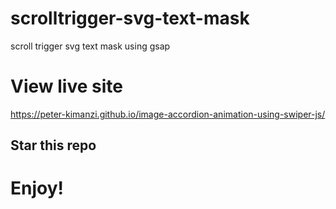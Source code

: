 # scrolltrigger-svg-text-mask

scroll trigger svg text mask using gsap


# View live site

https://peter-kimanzi.github.io/image-accordion-animation-using-swiper-js/

## Star this repo


# Enjoy!

